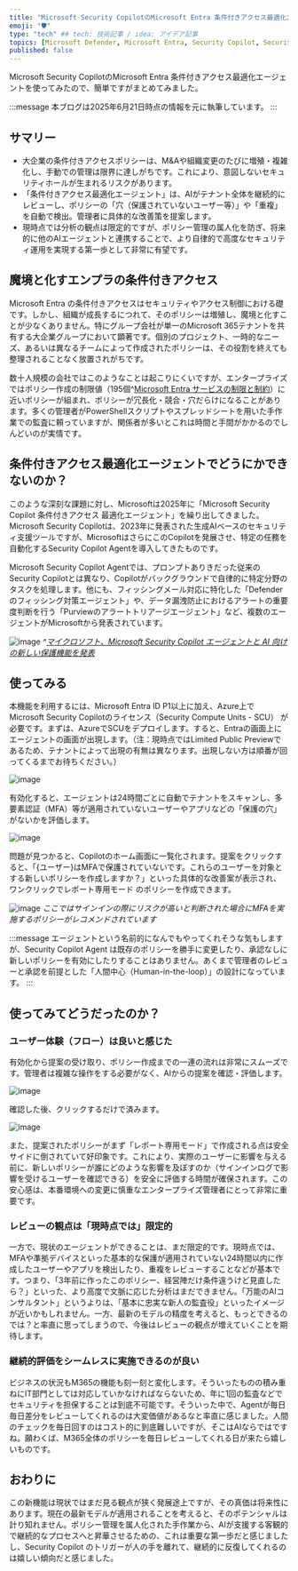 ```yaml
---
title: "Microsoft Security CopilotのMicrosoft Entra 条件付きアクセス最適化エージェントを使ってみる"
emoji: "🛡" 
type: "tech" ## tech: 技術記事 / idea: アイデア記事
topics: [Microsoft Defender, Microsoft Entra, Security Copilot, Security]
published: false
---
```


Microsoft Security CopilotのMicrosoft Entra 条件付きアクセス最適化エージェントを使ってみたので、簡単ですがまとめてみました。

:::message
本ブログは2025年6月21日時点の情報を元に執筆しています。
:::

## サマリー
 - 大企業の条件付きアクセスポリシーは、M\&Aや組織変更のたびに増殖・複雑化し、手動での管理は限界に達しがちです。これにより、意図しないセキュリティホールが生まれるリスクがあります。
 - 「条件付きアクセス最適化エージェント」は、AIがテナント全体を継続的にレビューし、ポリシーの「穴（保護されていないユーザー等）」や「重複」を自動で検出。管理者に具体的な改善策を提案します。
 - 現時点では分析の観点は限定的ですが、ポリシー管理の属人化を防ぎ、将来的に他のAIエージェントと連携することで、より自律的で高度なセキュリティ運用を実現する第一歩として非常に有望です。

## 魔境と化すエンプラの条件付きアクセス

Microsoft Entra の条件付きアクセスはセキュリティやアクセス制御における礎です。しかし、組織が成長するにつれて、そのポリシーは増殖し、魔境と化すことが少なくありません。特にグループ会社が単一のMicrosoft 365テナントを共有する大企業グループにおいて顕著です。個別のプロジェクト、一時的なニーズ、あるいは異なるチームによって作成されたポリシーは、その役割を終えても整理されることなく放置されがちです。

数十人規模の会社ではこのようなことは起こりにくいですが、エンタープライズではポリシー作成の制限値（195個^[Microsoft Entra サービスの制限と制約](https://learn.microsoft.com/ja-jp/entra/identity/users/directory-service-limits-restrictions)）に近いポリシーが組まれ、ポリシーが冗長化・競合・穴だらけになることがあります。多くの管理者がPowerShellスクリプトやスプレッドシートを用いた手作業での監査に頼っていますが、関係者が多いとこれは時間と手間がかかるのでしんどいのが実情です。

## 条件付きアクセス最適化エージェントでどうにかできないのか？

このような深刻な課題に対し、Microsoftは2025年に「Microsoft Security Copilot 条件付きアクセス 最適化エージェント」を繰り出してきました。Microsoft Security Copilotは、2023年に発表された生成AIベースのセキュリティ支援ツールですが、MicrosoftはさらにこのCopilotを発展させ、特定の任務を自動化するSecurity Copilot Agentを導入してきたものです。

Microsoft Security Copilot Agentでは、プロンプトありきだった従来のSecurity Copilotとは異なり、Copilotがバックグラウンドで自律的に特定分野のタスクを処理します。他にも、フィッシングメール対応に特化した「Defenderのフィッシング対策エージェント」や、データ漏洩防止におけるアラートの重要度判断を行う「Purviewのアラートトリアージエージェント」など、複数のエージェントがMicrosoftから発表されています。

![image](https://github.com/user-attachments/assets/1a761d09-5024-427a-9a88-87da0ae9a088)
*^[マイクロソフト、Microsoft Security Copilot エージェントと AI 向けの新しい保護機能を発表](https://www.microsoft.com/en-us/security/blog/2025/03/24/microsoft-unveils-microsoft-security-copilot-agents-and-new-protections-for-ai/?msockid=0d4bd66716e762e62137c358170d6324)*

## 使ってみる

本機能を利用するには、Microsoft Entra ID P1以上に加え、Azure上でMicrosoft Security Copilotのライセンス（Security Compute Units - SCU） が必要です。まずは、AzureでSCUをデプロイします。すると、Entraの画面上にエージェントの画面が出現します。（注：現時点ではLimited Public Previewであるため、テナントによって出現の有無は異なります。出現しない方は順番が回ってくるまでお待ちください。）

![image](https://github.com/user-attachments/assets/a675710c-fb83-45fb-b03f-8c88ac82ee8f)

有効化すると、エージェントは24時間ごとに自動でテナントをスキャンし、多要素認証（MFA）等が適用されていないユーザーやアプリなどの「保護の穴」がないかを評価します。

![image](https://github.com/user-attachments/assets/a43edbdb-aad6-4dd6-9a6e-0320d2ec44cf)


問題が見つかると、Copilotのホーム画面に一覧化されます。提案をクリックすると、「{ユーザー}はMFAで保護されていないです。これらのユーザーを対象とする新しいポリシーを作成しますか？」といった具体的な改善案が表示され、ワンクリックでレポート専用モード のポリシーを作成できます。

![image](https://github.com/user-attachments/assets/332572c2-1af6-41c2-ac04-0f247ff43a91)
*ここではサインインの際にリスクが高いと判断された場合にMFAを実施するポリシーがレコメンドされています*

:::message
エージェントという名前的になんでもやってくれそうな気もしますが、Security Copilot Agent は既存のポリシーを勝手に変更したり、承認なしに新しいポリシーを有効にしたりすることはありません。あくまで管理者のレビューと承認を前提とした「人間中心（Human-in-the-loop）」の設計になっています。
:::

## 使ってみてどうだったのか？

### ユーザー体験（フロー）は良いと感じた

有効化から提案の受け取り、ポリシー作成までの一連の流れは非常にスムーズです。管理者は複雑な操作をする必要がなく、AIからの提案を確認・評価します。

![image](https://github.com/user-attachments/assets/c702f4c8-d550-4eab-971e-8215d4d0fe9c)

確認した後、クリックするだけで済みます。

![image](https://github.com/user-attachments/assets/2a996bea-b8ed-4479-a5e2-1928463674f7)

また、提案されたポリシーがまず「レポート専用モード」で作成される点は安全サイドに倒されていて好印象です。これにより、実際のユーザーに影響を与える前に、新しいポリシーが誰にどのような影響を及ぼすのか（サインインログで影響を受けるユーザーを確認できる）を安全に評価する時間が確保されます。この安心感は、本番環境への変更に慎重なエンタープライズ管理者にとって非常に重要です。

### レビューの観点は「現時点では」限定的

一方で、現状のエージェントができることは、まだ限定的です。現時点では、MFAや準拠デバイスといった基本的な保護が適用されていない24時間以内に作成したユーザーやアプリを検出したり、重複をレビューすることなどが基本です。つまり、「3年前に作ったこのポリシー、経営陣だけ条件違うけど見直したら？」といった、より高度で文脈に応じた分析はまだできません。「万能のAIコンサルタント」というよりは、「基本に忠実な新人の監査役」といったイメージが近いかもしれません。一方、最新のモデルの精度を考えると、もっとできるのでは？と率直に思ってしまうので、今後はレビューの観点が増えていくことを期待します。

### 継続的評価をシームレスに実施できるのが良い

ビジネスの状況もM365の機能も刻一刻と変化します。そういったものの積み重ねにIT部門としては対応していかなければならないため、年に1回の監査などでセキュリティを担保することは到底不可能です。そういった中で、Agentが毎日毎日差分をレビューしてくれるのは大変価値があるなと率直に感じました。人間のチェックを毎日回すのはコスト的に到底難しいですが、そこはAIならではですね。願わくば、M365全体のポリシーを毎日レビューしてくれる日が来たら嬉しいものです。

## おわりに

この新機能は現状ではまだ見る観点が狭く発展途上ですが、その真価は将来性にあります。現在の最新モデルが適用されることを考えると、そのポテンシャルは計り知れません。ポリシー管理を属人化された手作業から、AIが支援する客観的で継続的なプロセスへと昇華させるための、これは重要な第一歩だと感じましたし、Security Copilot のトリガーが人の手を離れて、継続的に反復してくれるのは嬉しい傾向だと感じました。
